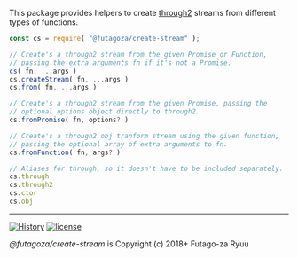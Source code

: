 This package provides helpers to create [through2](https://www.npmjs.com/package/through2) streams from different types of functions.

```js
const cs = require( "@futagoza/create-stream" );

// Create's a through2 stream from the given Promise or Function,
// passing the extra arguments fn if it's not a Promise.
cs( fn, ...args )
cs.createStream( fn, ...args )
cs.from( fn, ...args )

// Create's a through2 stream from the given Promise, passing the
// optional options object directly to through2.
cs.fromPromise( fn, options? )

// Create's a through2.obj tranform stream using the given function,
// passing the optional array of extra arguments to fn.
cs.fromFunction( fn, args? )

// Aliases for through, so it doesn't have to be included separately.
cs.through
cs.through2
cs.ctor
cs.obj
```

-----

[![History](https://img.shields.io/badge/github.com/futagoza/gulp-changelog-yellow.svg)](https://github.com/futagoza/gulp/blob/master/CHANGELOG.md)
[![license](https://img.shields.io/badge/license-mit-blue.svg)](https://opensource.org/licenses/MIT)

_@futagoza/create-stream_ is Copyright (c) 2018+ Futago-za Ryuu
